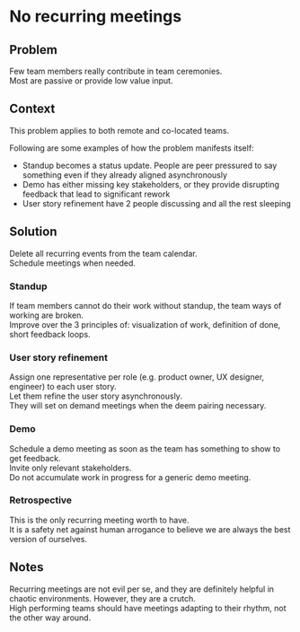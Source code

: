 # No recurring meetings

## Problem
Few team members really contribute in team ceremonies.  
Most are passive or provide low value input.

## Context
This problem applies to both remote and co-located teams.

Following are some examples of how the problem manifests itself:
- Standup becomes a status update. People are peer pressured to say something even if they already aligned asynchronously  
- Demo has either missing key stakeholders, or they provide disrupting feedback that lead to significant rework
- User story refinement have 2 people discussing and all the rest sleeping

## Solution
Delete all recurring events from the team calendar.  
Schedule meetings when needed.

### Standup
If team members cannot do their work without standup, the team ways of working are broken.  
Improve over the 3 principles of: visualization of work, definition of done, short feedback loops.

### User story refinement
Assign one representative per role (e.g. product owner, UX designer, engineer) to each user story.  
Let them refine the user story asynchronously.  
They will set on demand meetings when the deem pairing necessary.

### Demo
Schedule a demo meeting as soon as the team has something to show to get feedback.  
Invite only relevant stakeholders.  
Do not accumulate work in progress for a generic demo meeting.

### Retrospective
This is the only recurring meeting worth to have.  
It is a safety net against human arrogance to believe we are always the best version of ourselves.

## Notes
Recurring meetings are not evil per se, and they are definitely helpful in chaotic environments. However, they are a crutch.   
High performing teams should have meetings adapting to their rhythm, not the other way around.